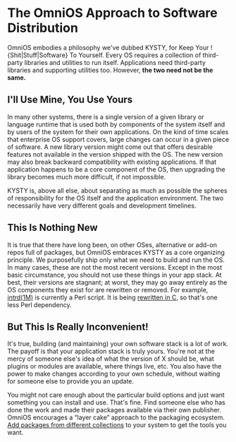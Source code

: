 The OmniOS Approach to Software Distribution
============================================

OmniOS embodies a philosophy we've dubbed KYSTY, for Keep Your
!{Shit|Stuff|Software} To Yourself. Every OS requires a collection of
third-party libraries and utilities to run itself. Applications need
third-party libraries and supporting utilities too. However, **the two
need not be the same.**

I'll Use Mine, You Use Yours
----------------------------

In many other systems, there is a single version of a given library or
language runtime that is used both by components of the system itself
and by users of the system for their own applications. On the kind of
time scales that enterprise OS support covers, large changes can occur
in a given piece of software. A new library version might come out that
offers desirable features not available in the version shipped with the
OS. The new version may also break backward compatibility with existing
applications. If that application happens to be a core component of the
OS, then upgrading the library becomes much more difficult, if not
impossible.

KYSTY is, above all else, about separating as much as possible the
spheres of responsibility for the OS itself and the application
environment. The two necessarily have very different goals and
development timelines.

This Is Nothing New
-------------------

It is true that there have long been, on other OSes, alternative or
add-on repos full of packages, but OmniOS embraces KYSTY as a core
organizing principle. We purposefully ship only what we need to build
and run the OS. In many cases, these are not the most recent versions.
Except in the most basic circumstance, you should not use these things
in your app stack. At best, their versions are stagnant; at worst, they
may go away entirely as the OS components they exist for are rewritten
or removed. For example, [intrd(1M)](http://illumos.org/man/1m/intrd) is
currently a Perl script. It is being [rewritten in
C](http://cr.illumos.org/~webrev/0xffea/intrd-gsoc-01/), so that's one
less Perl dependency.

But This Is Really Inconvenient!
--------------------------------

It's true, building (and maintaining) your own software stack is a lot
of work. The payoff is that your application stack is truly yours.
You're not at the mercy of someone else's idea of what the version of X
should be, what plugins or modules are available, where things live,
etc. You also have the power to make changes according to your own
schedule, without waiting for someone else to provide you an update.

You might not care enough about the particular build options and just
want something you can install and use. That's fine. Find someone else
who has done the work and made their packages available via their own
publisher. OmniOS encourages a “layer cake” approach to the packaging
ecosystem. [Add packages from different collections](Packaging.md) to
your system to get the tools you want.
